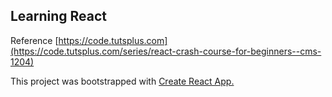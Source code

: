 ## Learning React <br>
Reference [https://code.tutsplus.com](https://code.tutsplus.com/series/react-crash-course-for-beginners--cms-1204)


This project was bootstrapped with [Create React App.](https://github.com/facebook/create-react-app)